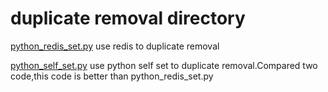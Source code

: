 # duplicate removal directory

[python_redis_set.py](python_redis_set.py)  use redis to duplicate removal

[python_self_set.py](python_self_set.py) use python self set to duplicate removal.Compared two code,this code is better than python_redis_set.py
